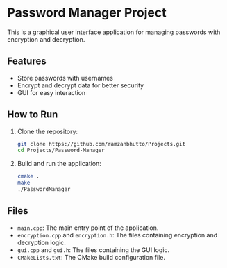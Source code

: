 # Password Manager Project

This is a graphical user interface application for managing passwords with encryption and decryption.

## Features

- Store passwords with usernames
- Encrypt and decrypt data for better security
- GUI for easy interaction

## How to Run

1. Clone the repository:
    ```sh
    git clone https://github.com/ramzanbhutto/Projects.git
    cd Projects/Password-Manager
    ```

2. Build and run the application:
    ```sh
    cmake .
    make
    ./PasswordManager
    ```

## Files

- `main.cpp`: The main entry point of the application.
- `encryption.cpp` and `encryption.h`: The files containing encryption and decryption logic.
- `gui.cpp` and `gui.h`: The files containing the GUI logic.
- `CMakeLists.txt`: The CMake build configuration file.
